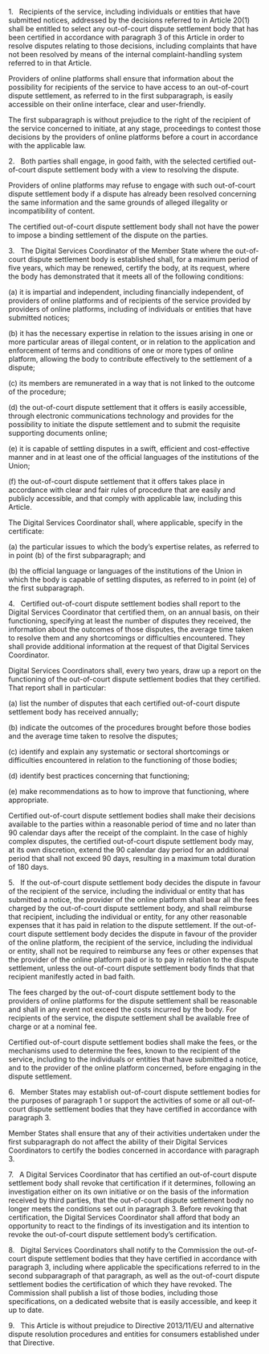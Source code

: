 1.   Recipients of the service, including individuals or entities that have submitted notices, addressed by the decisions referred to in Article 20(1) shall be entitled to select any out-of-court dispute settlement body that has been certified in accordance with paragraph 3 of this Article in order to resolve disputes relating to those decisions, including complaints that have not been resolved by means of the internal complaint-handling system referred to in that Article.

Providers of online platforms shall ensure that information about the possibility for recipients of the service to have access to an out-of-court dispute settlement, as referred to in the first subparagraph, is easily accessible on their online interface, clear and user-friendly.

The first subparagraph is without prejudice to the right of the recipient of the service concerned to initiate, at any stage, proceedings to contest those decisions by the providers of online platforms before a court in accordance with the applicable law.

2.   Both parties shall engage, in good faith, with the selected certified out-of-court dispute settlement body with a view to resolving the dispute.

Providers of online platforms may refuse to engage with such out-of-court dispute settlement body if a dispute has already been resolved concerning the same information and the same grounds of alleged illegality or incompatibility of content.

The certified out-of-court dispute settlement body shall not have the power to impose a binding settlement of the dispute on the parties.

3.   The Digital Services Coordinator of the Member State where the out-of-court dispute settlement body is established shall, for a maximum period of five years, which may be renewed, certify the body, at its request, where the body has demonstrated that it meets all of the following conditions:

(a) it is impartial and independent, including financially independent, of providers of online platforms and of recipients of the service provided by providers of online platforms, including of individuals or entities that have submitted notices;

(b) it has the necessary expertise in relation to the issues arising in one or more particular areas of illegal content, or in relation to the application and enforcement of terms and conditions of one or more types of online platform, allowing the body to contribute effectively to the settlement of a dispute;

(c) its members are remunerated in a way that is not linked to the outcome of the procedure;

(d) the out-of-court dispute settlement that it offers is easily accessible, through electronic communications technology and provides for the possibility to initiate the dispute settlement and to submit the requisite supporting documents online;

(e) it is capable of settling disputes in a swift, efficient and cost-effective manner and in at least one of the official languages of the institutions of the Union;

(f) the out-of-court dispute settlement that it offers takes place in accordance with clear and fair rules of procedure that are easily and publicly accessible, and that comply with applicable law, including this Article.

The Digital Services Coordinator shall, where applicable, specify in the certificate:

(a) the particular issues to which the body’s expertise relates, as referred to in point (b) of the first subparagraph; and

(b) the official language or languages of the institutions of the Union in which the body is capable of settling disputes, as referred to in point (e) of the first subparagraph.

4.   Certified out-of-court dispute settlement bodies shall report to the Digital Services Coordinator that certified them, on an annual basis, on their functioning, specifying at least the number of disputes they received, the information about the outcomes of those disputes, the average time taken to resolve them and any shortcomings or difficulties encountered. They shall provide additional information at the request of that Digital Services Coordinator.

Digital Services Coordinators shall, every two years, draw up a report on the functioning of the out-of-court dispute settlement bodies that they certified. That report shall in particular:

(a) list the number of disputes that each certified out-of-court dispute settlement body has received annually;

(b) indicate the outcomes of the procedures brought before those bodies and the average time taken to resolve the disputes;

(c) identify and explain any systematic or sectoral shortcomings or difficulties encountered in relation to the functioning of those bodies;

(d) identify best practices concerning that functioning;

(e) make recommendations as to how to improve that functioning, where appropriate.

Certified out-of-court dispute settlement bodies shall make their decisions available to the parties within a reasonable period of time and no later than 90 calendar days after the receipt of the complaint. In the case of highly complex disputes, the certified out-of-court dispute settlement body may, at its own discretion, extend the 90 calendar day period for an additional period that shall not exceed 90 days, resulting in a maximum total duration of 180 days.

5.   If the out-of-court dispute settlement body decides the dispute in favour of the recipient of the service, including the individual or entity that has submitted a notice, the provider of the online platform shall bear all the fees charged by the out-of-court dispute settlement body, and shall reimburse that recipient, including the individual or entity, for any other reasonable expenses that it has paid in relation to the dispute settlement. If the out-of-court dispute settlement body decides the dispute in favour of the provider of the online platform, the recipient of the service, including the individual or entity, shall not be required to reimburse any fees or other expenses that the provider of the online platform paid or is to pay in relation to the dispute settlement, unless the out-of-court dispute settlement body finds that that recipient manifestly acted in bad faith.

The fees charged by the out-of-court dispute settlement body to the providers of online platforms for the dispute settlement shall be reasonable and shall in any event not exceed the costs incurred by the body. For recipients of the service, the dispute settlement shall be available free of charge or at a nominal fee.

Certified out-of-court dispute settlement bodies shall make the fees, or the mechanisms used to determine the fees, known to the recipient of the service, including to the individuals or entities that have submitted a notice, and to the provider of the online platform concerned, before engaging in the dispute settlement.

6.   Member States may establish out-of-court dispute settlement bodies for the purposes of paragraph 1 or support the activities of some or all out-of-court dispute settlement bodies that they have certified in accordance with paragraph 3.

Member States shall ensure that any of their activities undertaken under the first subparagraph do not affect the ability of their Digital Services Coordinators to certify the bodies concerned in accordance with paragraph 3.

7.   A Digital Services Coordinator that has certified an out-of-court dispute settlement body shall revoke that certification if it determines, following an investigation either on its own initiative or on the basis of the information received by third parties, that the out-of-court dispute settlement body no longer meets the conditions set out in paragraph 3. Before revoking that certification, the Digital Services Coordinator shall afford that body an opportunity to react to the findings of its investigation and its intention to revoke the out-of-court dispute settlement body’s certification.

8.   Digital Services Coordinators shall notify to the Commission the out-of-court dispute settlement bodies that they have certified in accordance with paragraph 3, including where applicable the specifications referred to in the second subparagraph of that paragraph, as well as the out-of-court dispute settlement bodies the certification of which they have revoked. The Commission shall publish a list of those bodies, including those specifications, on a dedicated website that is easily accessible, and keep it up to date.

9.   This Article is without prejudice to Directive 2013/11/EU and alternative dispute resolution procedures and entities for consumers established under that Directive.